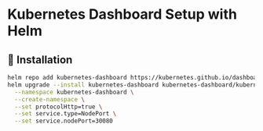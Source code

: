 # Kubernetes Dashboard Setup with Helm

## 🚀 Installation
```bash
helm repo add kubernetes-dashboard https://kubernetes.github.io/dashboard/
helm upgrade --install kubernetes-dashboard kubernetes-dashboard/kubernetes-dashboard \
  --namespace kubernetes-dashboard \
  --create-namespace \
  --set protocolHttp=true \
  --set service.type=NodePort \
  --set service.nodePort=30080